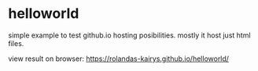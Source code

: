 # helloworld

simple example to test github.io hosting posibilities. 
mostly it host just html files. 


view result on browser:
https://rolandas-kairys.github.io/helloworld/
